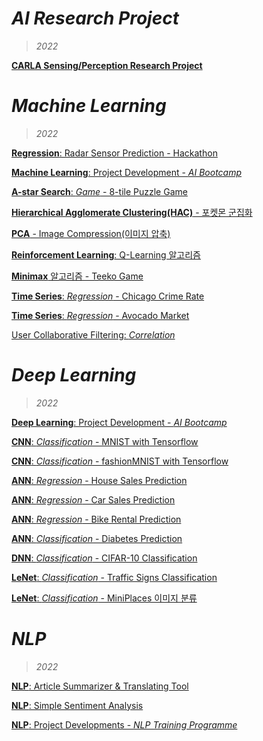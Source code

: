 # *AI Research Project*
> *2022*

[**CARLA Sensing/Perception Research Project**](https://github.com/hchoi256/carla-research-project)

# *Machine Learning*
> *2022*

[**Regression**: Radar Sensor Prediction - Hackathon](https://github.com/hchoi256/lg-ai-auto-driving-radar-sensor/blob/main/%5BSubmission%5D_Multioutput%20LinearRegression.ipynb)

[**Machine Learning**: Project Development - *AI Bootcamp*](https://github.com/hchoi256/ai-boot-camp/tree/main/ai/machine-learning)

[**A-star Search**: *Game* - 8-tile Puzzle Game](https://hchoi256.github.io/others/ml-8-tile-puzzle-a-search/)

[**Hierarchical Agglomerate Clustering(HAC)** - 포켓몬 군집화](https://hchoi256.github.io/usl/ml-hca/)

[**PCA** - Image Compression(이미지 압축)](https://hchoi256.github.io/usl/ml-pca/)

[**Reinforcement Learning**: Q-Learning 알고리즘](https://hchoi256.github.io/rl/ml-reinforcement-learning-q-learning/)

[**Minimax** 알고리즘 - Teeko Game](https://hchoi256.github.io/others/ml-teeko-minimax/)

[**Time Series**: *Regression* - Chicago Crime Rate](https://hchoi256.github.io/sl/projects-3/)

[**Time Series**: *Regression* - Avocado Market](https://hchoi256.github.io/sl/projects-3/)

[User Collaborative Filtering: *Correlation*](https://hchoi256.github.io/sl/projects-6/)

# *Deep Learning*
> *2022*

[**Deep Learning**: Project Development - *AI Bootcamp*](https://github.com/hchoi256/ai-boot-camp/tree/main/ai/deep-learning)

[**CNN**: *Classification* - MNIST with Tensorflow](https://hchoi256.github.io/sl/dl-mnist/)

[**CNN**: *Classification* - fashionMNIST with Tensorflow](https://hchoi256.github.io/sl/dl-cnn-classification-fashionMNIST/)

[**ANN**: *Regression* - House Sales Prediction](https://hchoi256.github.io/sl/dl-ann-house-sales-prediction/)

[**ANN**: *Regression* - Car Sales Prediction](https://hchoi256.github.io/sl/projects-1/)

[**ANN**: *Regression* - Bike Rental Prediction](https://hchoi256.github.io/sl/dl-ann-for-bike-rentals-prediction/)

[**ANN**: *Classification* - Diabetes Prediction](https://hchoi256.github.io/sl/dl-ann-classification-diabetes/)

[**DNN**: *Classification* - CIFAR-10 Classification](https://hchoi256.github.io/sl/projects-2/)

[**LeNet**: *Classification* - Traffic Signs Classification](https://hchoi256.github.io/sl/projects-4/)

[**LeNet**: *Classification* - MiniPlaces 이미지 분류](https://hchoi256.github.io/sl/dl-miniplace-classification/)

# *NLP*
> *2022*

[**NLP**: Article Summarizer & Translating Tool](https://hchoi256.github.io/nlp/text-summarization-attention/)

[**NLP**: Simple Sentiment Analysis](https://github.com/hchoi256/ai-boot-camp/blob/main/ai/nlp/natural_language_processing.ipynb)

[**NLP**: Project Developments - *NLP Training Programme*](https://hchoi256.github.io/categories/#nlp)
